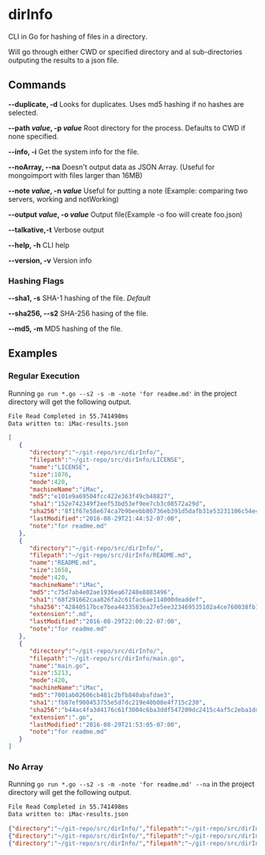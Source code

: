 # dirInfo
CLI in Go for hashing of files in a directory.

Will go through either CWD or specified directory and al sub-directories outputing the results to a json file.


## Commands

**--duplicate, -d** Looks for duplicates. Uses md5 hashing if no hashes are selected.

**--path *value*, -p *value*** Root directory for the process. Defaults to CWD if none specified.

**--info, -i** Get the system info for the file.

**--noArray, --na** Doesn't output data as JSON Array. (Useful for mongoimport with files larger than 16MB)

**--note *value*, -n *value*** Useful for putting a note (Example: comparing two servers, working and notWorking)

**--output *value*, -o *value*** Output file(Example -o foo will create foo.json)

**--talkative,-t** Verbose output

**--help, -h** CLI help

**--version, -v** Version info


### Hashing Flags
  **--sha1, -s** SHA-1 hashing of the file. *Default*

  **--sha256, --s2** SHA-256 hasing of the file.

  **--md5, -m** MD5 hashing of the file.


## Examples

### Regular Execution

Running `go run *.go --s2 -s -m -note 'for readme.md'` in the project directory will get the following output.

```bash
File Read Completed in 55.741498ms
Data written to: iMac-results.json
```

```json
[
   {
      "directory":"~/git-repo/src/dirInfo/",
      "filepath":"~/git-repo/src/dirInfo/LICENSE",
      "name":"LICENSE",
      "size":1076,
      "mode":420,
      "machineName":"iMac",
      "md5":"e101e9a69504fcc422e363f49cb48827",
      "sha1":"152e742349f2eef53bd53ef9ee7cb3c08572a29d",
      "sha256":"8f1f67e58e674ca7b9beebb86736eb391d5dafb31e53231106c54e4e239ae105",
      "lastModified":"2016-08-29T21:44:52-07:00",
      "note":"for readme.md"
   },
   {
      "directory":"~/git-repo/src/dirInfo/",
      "filepath":"~/git-repo/src/dirInfo/README.md",
      "name":"README.md",
      "size":1658,
      "mode":420,
      "machineName":"iMac",
      "md5":"c75d7ab4e02ae1936ea67248e8883496",
      "sha1":"68f291662caa826fa2c61fac6ae114000deaddef",
      "sha256":"42840517bce7bea4433583ea27e5ee323469535102a4ce760038fb101bf2dbdb",
      "extension":".md",
      "lastModified":"2016-08-29T22:00:22-07:00",
      "note":"for readme.md"
   },
   {
      "directory":"~/git-repo/src/dirInfo/",
      "filepath":"~/git-repo/src/dirInfo/main.go",
      "name":"main.go",
      "size":5213,
      "mode":420,
      "machineName":"iMac",
      "md5":"7001ab02606cb481c2bfb840abafdae3",
      "sha1":"fb87ef900453755e5d7dc219e40b08e4f715c230",
      "sha256":"b44ac4fa3d4176c61f3004c6ba3ddf547209dc2415c4af5c2eba1dd3f6c679a8",
      "extension":".go",
      "lastModified":"2016-08-29T21:53:05-07:00",
      "note":"for readme.md"
   }
]
```

### No Array

Running `go run *.go --s2 -s -m -note 'for readme.md' --na` in the project directory will get the following output.

```bash
File Read Completed in 55.741498ms
Data written to: iMac-results.json
```

```json
{"directory":"~/git-repo/src/dirInfo/","filepath":"~/git-repo/src/dirInfo/LICENSE","name":"LICENSE","size":1076,"mode":420,"machineName":"iMac","md5":"e101e9a69504fcc422e363f49cb48827","sha1":"152e742349f2eef53bd53ef9ee7cb3c08572a29d","sha256":"8f1f67e58e674ca7b9beebb86736eb391d5dafb31e53231106c54e4e239ae105","lastModified":"2016-08-29T21:44:52-07:00","note":"for readme.md"}
{"directory":"~/git-repo/src/dirInfo/","filepath":"~/git-repo/src/dirInfo/README.md","name":"README.md","size":2830,"mode":420,"machineName":"iMac","md5":"d48289da348053021066042ad7a2fbc4","sha1":"49482c8ce9352a7b0eb9923790941e7951cd9632","sha256":"0cdfe499b98c2d4686751989e6f5fafba83d9bacff541bc0098bf130041b0fc3","extension":".md","lastModified":"2016-09-25T16:38:26-07:00","note":"for readme.md"}
{"directory":"~/git-repo/src/dirInfo/","filepath":"~/git-repo/src/dirInfo/dirInfo.go","name":"dirInfo.go","size":6631,"mode":420,"machineName":"iMac","md5":"fa9faf00f702e37c27ed6c5eccef32e1","sha1":"c5ad726490b070a54a143e7b76d154b3772a8503","sha256":"2b766597ffcec440fd93d445ba55e22d58e68703d656a1f2784909cbaa95e7e2","extension":".go","lastModified":"2016-09-25T16:29:01-07:00","note":"for readme.md"}
```

